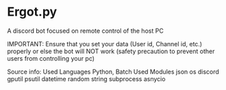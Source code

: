 # Ergot.py
A discord bot focused on remote control of the host PC

IMPORTANT: Ensure that you set your data (User id, Channel id, etc.) properly or else the bot will NOT work (safety precaution to prevent other users from controlling your pc)

Source info:
Used Languages
Python, Batch
Used Modules
json
os
discord
gputil
psutil
datetime
random
string
subprocess
asnycio

